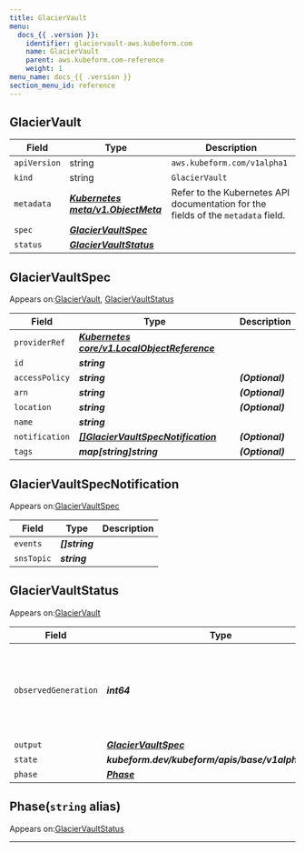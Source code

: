 ```yaml
---
title: GlacierVault
menu:
  docs_{{ .version }}:
    identifier: glaciervault-aws.kubeform.com
    name: GlacierVault
    parent: aws.kubeform.com-reference
    weight: 1
menu_name: docs_{{ .version }}
section_menu_id: reference
---
```


## GlacierVault
| Field | Type | Description |
| ------ | ----- | ----------- |
| `apiVersion` | string | `aws.kubeform.com/v1alpha1` |
|    `kind` | string | `GlacierVault` |
| `metadata` | ***[Kubernetes meta/v1.ObjectMeta](https://v1-18.docs.kubernetes.io/docs/reference/generated/kubernetes-api/v1.18/#objectmeta-v1-meta)***|Refer to the Kubernetes API documentation for the fields of the `metadata` field.|
| `spec` | ***[GlacierVaultSpec](#glaciervaultspec)***||
| `status` | ***[GlacierVaultStatus](#glaciervaultstatus)***||
## GlacierVaultSpec

Appears on:[GlacierVault](#glaciervault), [GlacierVaultStatus](#glaciervaultstatus)

| Field | Type | Description |
| ------ | ----- | ----------- |
| `providerRef` | ***[Kubernetes core/v1.LocalObjectReference](https://v1-18.docs.kubernetes.io/docs/reference/generated/kubernetes-api/v1.18/#localobjectreference-v1-core)***||
| `id` | ***string***||
| `accessPolicy` | ***string***| ***(Optional)*** |
| `arn` | ***string***| ***(Optional)*** |
| `location` | ***string***| ***(Optional)*** |
| `name` | ***string***||
| `notification` | ***[[]GlacierVaultSpecNotification](#glaciervaultspecnotification)***| ***(Optional)*** |
| `tags` | ***map[string]string***| ***(Optional)*** |
## GlacierVaultSpecNotification

Appears on:[GlacierVaultSpec](#glaciervaultspec)

| Field | Type | Description |
| ------ | ----- | ----------- |
| `events` | ***[]string***||
| `snsTopic` | ***string***||
## GlacierVaultStatus

Appears on:[GlacierVault](#glaciervault)

| Field | Type | Description |
| ------ | ----- | ----------- |
| `observedGeneration` | ***int64***| ***(Optional)*** Resource generation, which is updated on mutation by the API Server.|
| `output` | ***[GlacierVaultSpec](#glaciervaultspec)***| ***(Optional)*** |
| `state` | ***kubeform.dev/kubeform/apis/base/v1alpha1.State***| ***(Optional)*** |
| `phase` | ***[Phase](#phase)***| ***(Optional)*** |
## Phase(`string` alias)

Appears on:[GlacierVaultStatus](#glaciervaultstatus)

---
